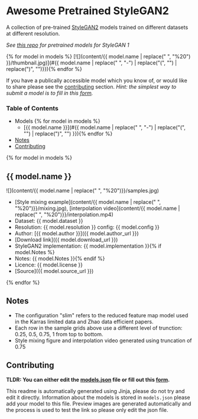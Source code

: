 # Awesome Pretrained StyleGAN2

A collection of pre-trained [StyleGAN2](https://github.com/NVlabs/stylegan2) models trained on different datasets at different resolution.

_See [this repo](https://github.com/justinpinkney/awesome-pretrained-stylegan) for pretrained models for StyleGAN 1_

{% for model in models %}
[![](content/{{ model.name | replace(" ", "%20") }}/thumbnail.jpg)](#{{ model.name | replace(" ", "-") | replace("(", "")  | replace(")", "")}}){% endfor %}

If you have a publically accessible model which you know of, or would like to share please see the [contributing](#contributing) section. _Hint: the simplest way to submit a model is to fill in this [form](https://forms.gle/PE1iiTa5tNTdBFYN9)._

### Table of Contents

- Models
{% for model in models %}
    - [{{ model.name }}](#{{ model.name | replace(" ", "-") | replace("(", "")  | replace(")", "") }}){% endfor %}
- [Notes](#notes)
- [Contributing](#contributing)

{% for model in models %}
## {{ model.name }}

![](content/{{ model.name | replace(" ", "%20")}}/samples.jpg)
- [Style mixing example](content/{{ model.name | replace(" ", "%20")}}/mixing.jpg), [interpolation video](content/{{ model.name | replace(" ", "%20")}}/interpolation.mp4)
- Dataset: {{ model.dataset }}
- Resolution: {{ model.resolution }} config: {{ model.config }}
- Author: [{{ model.author }}]({{ model.author_url }})
- [Download link]({{ model.download_url }})
- StyleGAN2 implementation: {{ model.implementation }}{% if model.Notes %}
- Notes: {{ model.Notes }}{% endif %}
- Licence: {{ model.license }}
- [Source]({{ model.source_url }})

{% endfor %}

## Notes

- The configuration "slim" refers to the reduced feature map model used in the Karras limited data and Zhao data efficient papers.
- Each row in the sample grids above use a different level of trunction: 0.25, 0.5, 0.75, 1 from top to bottom.
- Style mixing figure and interpolation video generated using truncation of 0.75

## Contributing

__TLDR: You can either edit the [models.json](models.json) file or fill out this [form](https://forms.gle/PE1iiTa5tNTdBFYN9).__

This readme is automatically generated using Jinja, please do not try and edit it directly. Information about the models is stored in `models.json` please add your model to this file. Preview images are generated automatically and the process is used to test the link so please only edit the json file.